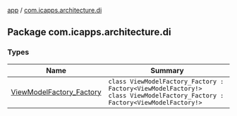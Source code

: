 [app](../index.md) / [com.icapps.architecture.di](./index.md)

## Package com.icapps.architecture.di

### Types

| Name | Summary |
|---|---|
| [ViewModelFactory_Factory](-view-model-factory_-factory/index.md) | `class ViewModelFactory_Factory : Factory<ViewModelFactory!>`<br>`class ViewModelFactory_Factory : Factory<ViewModelFactory!>` |
